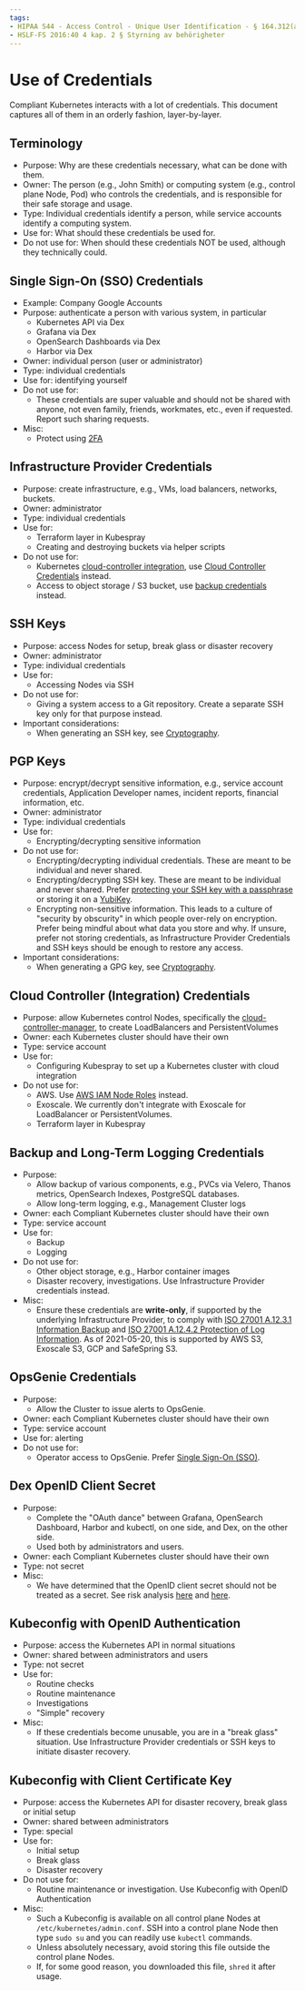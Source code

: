 ```yaml
---
tags:
- HIPAA S44 - Access Control - Unique User Identification - § 164.312(a)(2)(i)
- HSLF-FS 2016:40 4 kap. 2 § Styrning av behörigheter
---
```

Use of Credentials
==================
Compliant Kubernetes interacts with a lot of credentials. This document captures all of them in an orderly fashion, layer-by-layer.

Terminology
-----------
* Purpose: Why are these credentials necessary, what can be done with them.
* Owner: The person (e.g., John Smith) or computing system (e.g., control plane Node, Pod) who controls the credentials, and is responsible for their safe storage and usage.
* Type: Individual credentials identify a person, while service accounts identify a computing system.
* Use for: What should these credentials be used for.
* Do not use for: When should these credentials NOT be used, although they technically could.

Single Sign-On (SSO) Credentials
--------------------------------

* Example: Company Google Accounts
* Purpose: authenticate a person with various system, in particular
    * Kubernetes API via Dex
    * Grafana via Dex
    * OpenSearch Dashboards via Dex
    * Harbor via Dex
* Owner: individual person (user or administrator)
* Type: individual credentials
* Use for: identifying yourself
* Do not use for:
    * These credentials are super valuable and should not be shared with anyone, not even family, friends, workmates, etc., even if requested. Report such sharing requests.
* Misc:
    * Protect using [2FA](https://en.wikipedia.org/wiki/Multi-factor_authentication)

Infrastructure Provider Credentials
-------------------------------------------

* Purpose: create infrastructure, e.g., VMs, load balancers, networks, buckets.
* Owner: administrator
* Type: individual credentials
* Use for:
    * Terraform layer in Kubespray
    * Creating and destroying buckets via helper scripts
* Do not use for:
    * Kubernetes [cloud-controller integration](https://github.com/kubernetes-sigs/kubespray/blob/master/inventory/sample/group_vars/all/openstack.yml#L38), use [Cloud Controller Credentials](#cloud-controller-integration-credentials) instead.
    * Access to object storage / S3 bucket, use [backup credentials](#backup-and-long-term-logging-credentials) instead.

SSH Keys
--------

* Purpose: access Nodes for setup, break glass or disaster recovery
* Owner: administrator
* Type: individual credentials
* Use for:
    * Accessing Nodes via SSH
* Do not use for:
    * Giving a system access to a Git repository. Create a separate SSH key only for that purpose instead.
* Important considerations:
    * When generating an SSH key, see [Cryptography](cryptography.md).

PGP Keys
--------

* Purpose: encrypt/decrypt sensitive information, e.g., service account credentials, Application Developer names, incident reports, financial information, etc.
* Owner: administrator
* Type: individual credentials
* Use for:
    * Encrypting/decrypting sensitive information
* Do not use for:
    * Encrypting/decrypting individual credentials. These are meant to be individual and never shared.
    * Encrypting/decrypting SSH key. These are meant to be individual and never shared. Prefer [protecting your SSH key with a passphrase](https://martin.kleppmann.com/2013/05/24/improving-security-of-ssh-private-keys.html) or storing it on a [YubiKey](https://en.wikipedia.org/wiki/YubiKey).
    * Encrypting non-sensitive information. This leads to a culture of "security by obscurity" in which people over-rely on encryption. Prefer being mindful about what data you store and why. If unsure, prefer not storing credentials, as Infrastructure Provider Credentials and SSH keys should be enough to restore any access.
* Important considerations:
    * When generating a GPG key, see [Cryptography](cryptography.md).

Cloud Controller (Integration) Credentials
------------------------------------------

* Purpose: allow Kubernetes control Nodes, specifically the [cloud-controller-manager](https://kubernetes.io/docs/concepts/architecture/cloud-controller/), to create LoadBalancers and PersistentVolumes
* Owner: each Kubernetes cluster should have their own
* Type: service account
* Use for:
    * Configuring Kubespray to set up a Kubernetes cluster with cloud integration
* Do not use for:
    * AWS. Use [AWS IAM Node Roles](https://github.com/kubernetes-sigs/kubespray/blob/master/contrib/terraform/aws/modules/iam/main.tf) instead.
    * Exoscale. We currently don't integrate with Exoscale for LoadBalancer or PersistentVolumes.
    * Terraform layer in Kubespray

Backup and Long-Term Logging Credentials
----------------------------------------

* Purpose:
    * Allow backup of various components, e.g., PVCs via Velero, Thanos metrics, OpenSearch Indexes, PostgreSQL databases.
    * Allow long-term logging, e.g., Management Cluster logs
* Owner: each Compliant Kubernetes cluster should have their own
* Type: service account
* Use for:
    * Backup
    * Logging
* Do not use for:
    * Other object storage, e.g., Harbor container images
    * Disaster recovery, investigations. Use Infrastructure Provider credentials instead.
* Misc:
    * Ensure these credentials are **write-only**, if supported by the underlying Infrastructure Provider, to comply with [ISO 27001 A.12.3.1 Information Backup](https://www.isms.online/iso-27001/annex-a-12-operations-security/) and [ISO 27001 A.12.4.2 Protection of Log Information](https://www.isms.online/iso-27001/annex-a-12-operations-security/). As of 2021-05-20, this is supported by AWS S3, Exoscale S3, GCP and SafeSpring S3.

OpsGenie Credentials
--------------------

* Purpose:
    * Allow the Cluster to issue alerts to OpsGenie.
* Owner: each Compliant Kubernetes cluster should have their own
* Type: service account
* Use for: alerting
* Do not use for:
    * Operator access to OpsGenie. Prefer [Single Sign-On (SSO)](https://support.atlassian.com/opsgenie/docs/configure-google-sso/).

Dex OpenID Client Secret
------------------------

* Purpose:
    * Complete the "OAuth dance" between Grafana, OpenSearch Dashboard, Harbor and kubectl, on one side, and Dex, on the other side.
    * Used both by administrators and users.
* Owner: each Compliant Kubernetes cluster should have their own
* Type: not secret
* Misc:
    * We have determined that the OpenID client secret should not be treated as a secret. See risk analysis [here](https://github.com/dexidp/dex/issues/469) and [here](https://security.stackexchange.com/questions/225809/what-is-the-worst-i-can-do-if-i-know-openid-connect-client-secret).

Kubeconfig with OpenID Authentication
-------------------------------------

* Purpose: access the Kubernetes API in normal situations
* Owner: shared between administrators and users
* Type: not secret
* Use for:
    * Routine checks
    * Routine maintenance
    * Investigations
    * "Simple" recovery
* Misc:
    * If these credentials become unusable, you are in a "break glass" situation. Use Infrastructure Provider credentials or SSH keys to initiate disaster recovery.

Kubeconfig with Client Certificate Key
--------------------------------------

* Purpose: access the Kubernetes API for disaster recovery, break glass or initial setup
* Owner: shared between administrators
* Type: special
* Use for:
    * Initial setup
    * Break glass
    * Disaster recovery
* Do not use for:
    * Routine maintenance or investigation. Use Kubeconfig with OpenID Authentication
* Misc:
    * Such a Kubeconfig is available on all control plane Nodes at `/etc/kubernetes/admin.conf`. SSH into a control plane Node then type `sudo su` and you can readily use `kubectl` commands.
    * Unless absolutely necessary, avoid storing this file outside the control plane Nodes.
    * If, for some good reason, you downloaded this file, `shred` it after usage.
